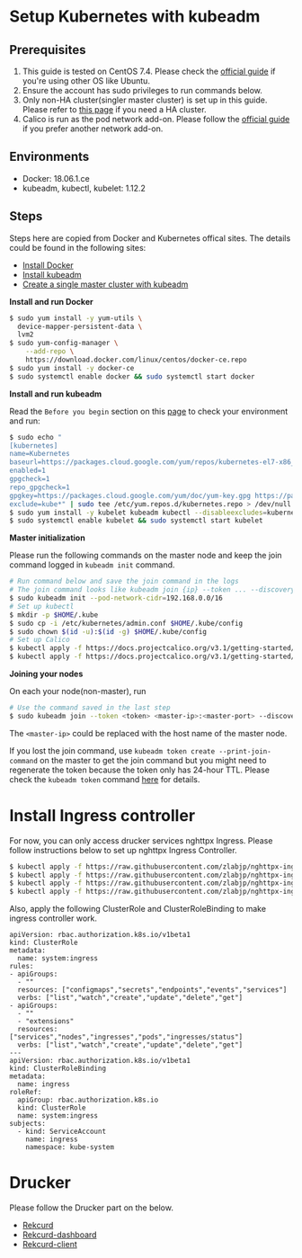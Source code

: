 # Setup Kubernetes with kubeadm
## Prerequisites
1. This guide is tested on CentOS 7.4. Please check the [official guide](https://kubernetes.io/docs/setup/independent/create-cluster-kubeadm/) if you're using other OS like Ubuntu.
2. Ensure the account has sudo privileges to run commands below.
3. Only non-HA cluster(singler master cluster) is set up in this guide. Please refer to [this page](https://kubernetes.io/docs/setup/independent/high-availability/) if you need a HA cluster.
4. Calico is run as the pod network add-on. Please follow the [official guide](https://kubernetes.io/docs/setup/independent/create-cluster-kubeadm/) if you prefer another network add-on.

## Environments
* Docker: 18.06.1.ce
* kubeadm, kubectl, kubelet: 1.12.2

## Steps
Steps here are copied from Docker and Kubernetes offical sites. The details could be found in the following sites:
* [Install Docker](https://docs.docker.com/install/linux/docker-ce/centos/)
* [Install kubeadm](https://kubernetes.io/docs/setup/independent/install-kubeadm/)
* [Create a single master cluster with kubeadm](https://kubernetes.io/docs/setup/independent/create-cluster-kubeadm/)

**Install and run Docker**


```bash
$ sudo yum install -y yum-utils \
  device-mapper-persistent-data \
  lvm2
$ sudo yum-config-manager \
    --add-repo \
    https://download.docker.com/linux/centos/docker-ce.repo
$ sudo yum install -y docker-ce
$ sudo systemctl enable docker && sudo systemctl start docker
```

**Install and run kubeadm**


Read the `Before you begin` section on this [page](https://kubernetes.io/docs/setup/independent/install-kubeadm/) to check your environment and run:

```bash
$ sudo echo "
[kubernetes]
name=Kubernetes
baseurl=https://packages.cloud.google.com/yum/repos/kubernetes-el7-x86_64
enabled=1
gpgcheck=1
repo_gpgcheck=1
gpgkey=https://packages.cloud.google.com/yum/doc/yum-key.gpg https://packages.cloud.google.com/yum/doc/rpm-package-key.gpg
exclude=kube*" | sudo tee /etc/yum.repos.d/kubernetes.repo > /dev/null
$ sudo yum install -y kubelet kubeadm kubectl --disableexcludes=kubernetes
$ sudo systemctl enable kubelet && sudo systemctl start kubelet
```

**Master initialization**


Please run the following commands on the master node and keep the join command logged in `kubeadm init` command.
```bash
# Run command below and save the join command in the logs
# The join command looks like kubeadm join {ip} --token ... --discovery-token-ca-cert-hash ...
$ sudo kubeadm init --pod-network-cidr=192.168.0.0/16
# Set up kubectl
$ mkdir -p $HOME/.kube
$ sudo cp -i /etc/kubernetes/admin.conf $HOME/.kube/config
$ sudo chown $(id -u):$(id -g) $HOME/.kube/config
# Set up Calico
$ kubectl apply -f https://docs.projectcalico.org/v3.1/getting-started/kubernetes/installation/hosted/rbac-kdd.yaml
$ kubectl apply -f https://docs.projectcalico.org/v3.1/getting-started/kubernetes/installation/hosted/kubernetes-datastore/calico-networking/1.7/calico.yaml
```

**Joining your nodes**


On each your node(non-master), run
```bash
# Use the command saved in the last step
$ sudo kubeadm join --token <token> <master-ip>:<master-port> --discovery-token-ca-cert-hash sha256:<hash>
```

The `<master-ip>` could be replaced with the host name of the master node.


If you lost the join command, use `kubeadm token create --print-join-command` on the master to get the join command but you might need to regenerate the token because the token only has 24-hour TTL. Please check the `kubeadm token` command [here](https://kubernetes.io/docs/reference/setup-tools/kubeadm/kubeadm-token/) for details.

# Install Ingress controller
For now, you can only access drucker services nghttpx Ingress. Please follow instructions below to set up nghttpx Ingress Controller.

```bash
$ kubectl apply -f https://raw.githubusercontent.com/zlabjp/nghttpx-ingress-lb/master/examples/default-backend.yaml
$ kubectl apply -f https://raw.githubusercontent.com/zlabjp/nghttpx-ingress-lb/master/examples/default-backend-svc.yaml
$ kubectl apply -f https://raw.githubusercontent.com/zlabjp/nghttpx-ingress-lb/master/examples/default/service-account.yaml
$ kubectl apply -f https://raw.githubusercontent.com/zlabjp/nghttpx-ingress-lb/master/examples/daemonset/as-daemonset.yaml
```

Also, apply the following ClusterRole and ClusterRoleBinding to make ingress controller work.
```
apiVersion: rbac.authorization.k8s.io/v1beta1
kind: ClusterRole
metadata:
  name: system:ingress
rules:
- apiGroups:
  - ""
  resources: ["configmaps","secrets","endpoints","events","services"]
  verbs: ["list","watch","create","update","delete","get"]
- apiGroups:
  - ""
  - "extensions"
  resources: ["services","nodes","ingresses","pods","ingresses/status"]
  verbs: ["list","watch","create","update","delete","get"]
---
apiVersion: rbac.authorization.k8s.io/v1beta1
kind: ClusterRoleBinding
metadata:
  name: ingress
roleRef:
  apiGroup: rbac.authorization.k8s.io
  kind: ClusterRole
  name: system:ingress
subjects:
  - kind: ServiceAccount
    name: ingress
    namespace: kube-system
```

# Drucker
Please follow the Drucker part on the below.
- [Rekcurd](https://github.com/rekcurd/drucker)
- [Rekcurd-dashboard](https://github.com/rekcurd/drucker-dashboard)
- [Rekcurd-client](https://github.com/rekcurd/drucker-client)
